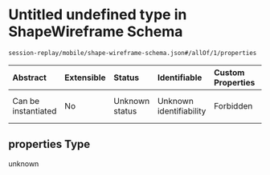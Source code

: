# Untitled undefined type in ShapeWireframe Schema

```txt
session-replay/mobile/shape-wireframe-schema.json#/allOf/1/properties
```



| Abstract            | Extensible | Status         | Identifiable            | Custom Properties | Additional Properties | Access Restrictions | Defined In                                                                                                       |
| :------------------ | :--------- | :------------- | :---------------------- | :---------------- | :-------------------- | :------------------ | :--------------------------------------------------------------------------------------------------------------- |
| Can be instantiated | No         | Unknown status | Unknown identifiability | Forbidden         | Allowed               | none                | [shape-wireframe-schema.json\*](../out/session-replay/mobile/shape-wireframe-schema.json "open original schema") |

## properties Type

unknown
